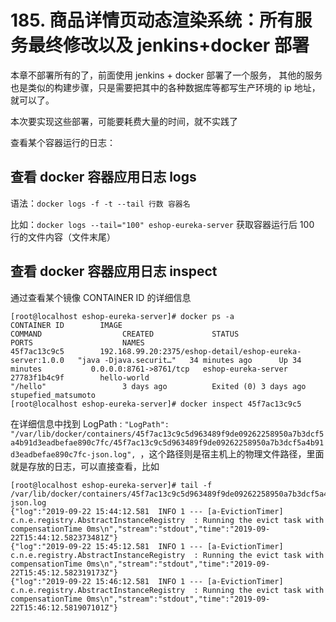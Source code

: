 # 185. 商品详情页动态渲染系统：所有服务最终修改以及 jenkins+docker 部署

本章不部署所有的了，前面使用 jenkins + docker 部署了一个服务，
其他的服务也是类似的构建步骤，只是需要把其中的各种数据库等都写生产环境的 ip 地址，就可以了。

本次要实现这些部署，可能要耗费大量的时间，就不实践了

查看某个容器运行的日志：

## 查看 docker 容器应用日志 logs

语法：`docker logs -f -t --tail 行数 容器名`

比如：`docker logs --tail="100" eshop-eureka-server` 获取容器运行后 100 行的文件内容（文件末尾）

## 查看 docker 容器应用日志 inspect
通过查看某个镜像 CONTAINER ID 的详细信息

```
[root@localhost eshop-eureka-server]# docker ps -a
CONTAINER ID        IMAGE                                                       COMMAND                  CREATED             STATUS                  PORTS                    NAMES
45f7ac13c9c5        192.168.99.20:2375/eshop-detail/eshop-eureka-server:1.0.0   "java -Djava.securit…"   34 minutes ago      Up 34 minutes           0.0.0.0:8761->8761/tcp   eshop-eureka-server
27783f1b4c9f        hello-world                                                 "/hello"                 3 days ago          Exited (0) 3 days ago                            stupefied_matsumoto
[root@localhost eshop-eureka-server]# docker inspect 45f7ac13c9c5
```

在详细信息中找到 LogPath : `"LogPath": "/var/lib/docker/containers/45f7ac13c9c5d963489f9de09262258950a7b3dcf5a4b91d3eadbefae890c7fc/45f7ac13c9c5d963489f9de09262258950a7b3dcf5a4b91d3eadbefae890c7fc-json.log",
`，这个路径则是宿主机上的物理文件路径，里面就是存放的日志，可以直接查看，比如

```
[root@localhost eshop-eureka-server]# tail -f /var/lib/docker/containers/45f7ac13c9c5d963489f9de09262258950a7b3dcf5a4b91d3eadbefae890c7fc/45f7ac13c9c5d963489f9de09262258950a7b3dcf5a4b91d3eadbefae890c7fc-json.log
{"log":"2019-09-22 15:44:12.581  INFO 1 --- [a-EvictionTimer] c.n.e.registry.AbstractInstanceRegistry  : Running the evict task with compensationTime 0ms\n","stream":"stdout","time":"2019-09-22T15:44:12.582373481Z"}
{"log":"2019-09-22 15:45:12.581  INFO 1 --- [a-EvictionTimer] c.n.e.registry.AbstractInstanceRegistry  : Running the evict task with compensationTime 0ms\n","stream":"stdout","time":"2019-09-22T15:45:12.582319173Z"}
{"log":"2019-09-22 15:46:12.581  INFO 1 --- [a-EvictionTimer] c.n.e.registry.AbstractInstanceRegistry  : Running the evict task with compensationTime 0ms\n","stream":"stdout","time":"2019-09-22T15:46:12.581907101Z"}

```
